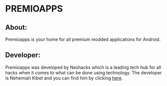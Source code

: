 # PREMIOAPPS

## About:
Premioapps is your home for all premium modded applications for Android.
## Developer:
Premioapps was developed by Neshacks which is a leading tech hub for all hacks when it comes to what can be done using technology.
The developer is Nehemiah Kibet and you can find him by clicking [here](https://neshkibet.vercel.app).
